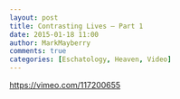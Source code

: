 ```yaml
---
layout: post
title: Contrasting Lives – Part 1
date: 2015-01-18 11:00
author: MarkMayberry
comments: true
categories: [Eschatology, Heaven, Video]
---
```

https://vimeo.com/117200655
